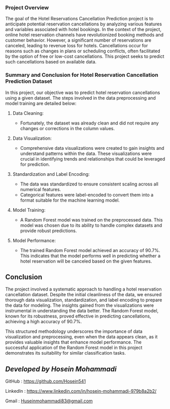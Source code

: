 ### Project Overview
The goal of the Hotel Reservations Cancellation Prediction project is to anticipate potential reservation cancellations by analyzing various features and variables associated with hotel bookings. In the context of the project, online hotel reservation channels have revolutionized booking methods and customer behavior. However, a significant number of reservations are canceled, leading to revenue loss for hotels. Cancellations occur for reasons such as changes in plans or scheduling conflicts, often facilitated by the option of free or low-cost cancellations. This project seeks to predict such cancellations based on available data.

### Summary and Conclusion for Hotel Reservation Cancellation Prediction Dataset

In this project, our objective was to predict hotel reservation cancellations using a given dataset. The steps involved in the data preprocessing and model training are detailed below:

1. Data Cleaning:
   - Fortunately, the dataset was already clean and did not require any changes or corrections in the column values.

2. Data Visualization:
   - Comprehensive data visualizations were created to gain insights and understand patterns within the data. These visualizations were crucial in identifying trends and relationships that could be leveraged for prediction.

3. Standardization and Label Encoding:
   - The data was standardized to ensure consistent scaling across all numerical features.
   - Categorical features were label-encoded to convert them into a format suitable for the machine learning model.

4. Model Training:
   - A Random Forest model was trained on the preprocessed data. This model was chosen due to its ability to handle complex datasets and provide robust predictions.

5. Model Performance:
   - The trained Random Forest model achieved an accuracy of 90.7%. This indicates that the model performs well in predicting whether a hotel reservation will be canceled based on the given features.

## Conclusion

The project involved a systematic approach to handling a hotel reservation cancellation dataset. Despite the initial cleanliness of the data, we ensured thorough data visualization, standardization, and label encoding to prepare the data for modeling. The insights gained from the visualizations were instrumental in understanding the data better. The Random Forest model, known for its robustness, proved effective in predicting cancellations, achieving a high accuracy of 90.7%.

This structured methodology underscores the importance of data visualization and preprocessing, even when the data appears clean, as it provides valuable insights that enhance model performance. The successful application of the Random Forest model in this project demonstrates its suitability for similar classification tasks.
## *Developed by Hosein Mohammadi*
GitHub : https://github.com/Hosein541

LinkedIn : https://www.linkedin.com/in/hosein-mohammadi-979b8a2b2/

Gmail : Huseinmohammadi83@gmail.com
